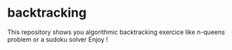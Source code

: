 # backtracking
This repository shows you algorithmic backtracking exercice like n-queens problem or a sudoku solver
Enjoy !
